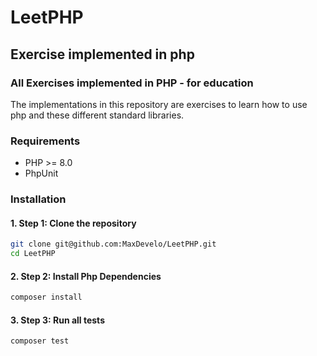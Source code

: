 # LeetPHP
## Exercise implemented in php


### All Exercises implemented in PHP - for education
The implementations in this repository are exercises to learn how to use php and these different standard libraries.

### Requirements
- PHP >= 8.0
- PhpUnit

### Installation

#### 1. Step 1: Clone the repository
```bash
git clone git@github.com:MaxDevelo/LeetPHP.git
cd LeetPHP
```
#### 2. Step 2: Install Php Dependencies
```bash
composer install
```
#### 3. Step 3: Run all tests
```bash
composer test
```